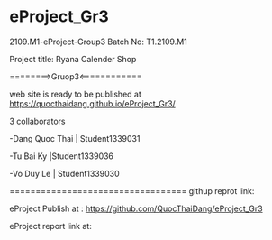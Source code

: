 # eProject_Gr3
2109.M1-eProject-Group3 Batch No: T1.2109.M1

Project title: Ryana Calender Shop

========>Gruop3<============

web site is ready to be published at https://quocthaidang.github.io/eProject_Gr3/

3 collaborators

 -Dang Quoc Thai | Student1339031
 
 -Tu Bai Ky |Student1339036
 
 -Vo Duy Le | Student1339030
 
 ==================================
 githup reprot link:
 
 eProject Publish at : https://github.com/QuocThaiDang/eProject_Gr3
 
 eProject report  link at: 
 
 
